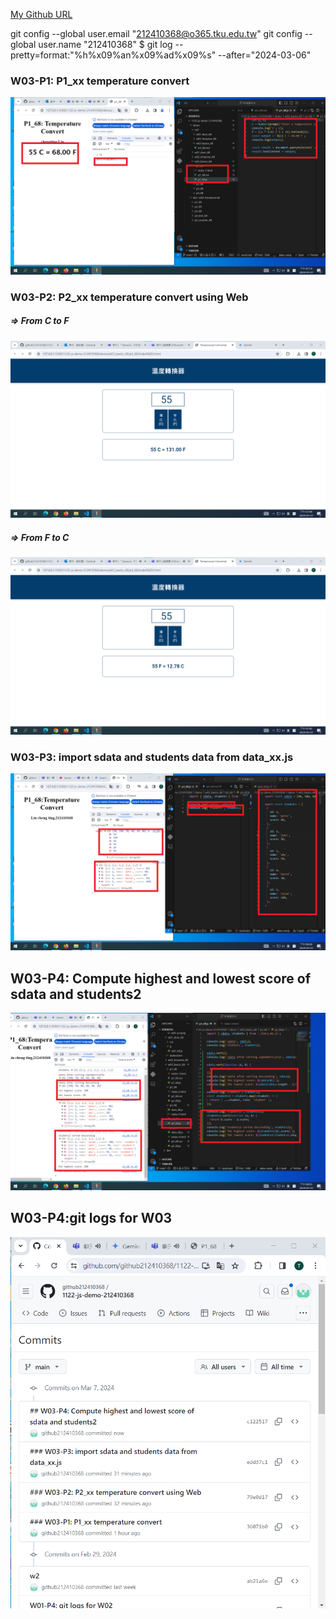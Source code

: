 [My Github URL](https://github.com/github212410368/1122-js-demo-212410368.git)

git config --global user.email "212410368@o365.tku.edu.tw"
git config --global user.name "212410368"
$ git log --pretty=format:"%h%x09%an%x09%ad%x09%s" --after="2024-03-06"

### W03-P1: P1_xx temperature convert

![](w03-p1.png)

### W03-P2: P2_xx temperature convert using Web

##### => From C to F

![](w03-p2-2.png)

##### => From F to C

![](w03-p2-1.png)

### W03-P3: import sdata and students data from data_xx.js

![](w03-p3.png)

## W03-P4: Compute highest and lowest score of sdata and students2

![](w03-p4.png)

## W03-P4:git logs for W03

![](w03-p5.png)
